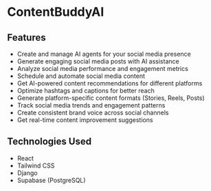 
# ContentBuddyAI

## Features
- Create and manage AI agents for your social media presence
- Generate engaging social media posts with AI assistance
- Analyze social media performance and engagement metrics
- Schedule and automate social media content
- Get AI-powered content recommendations for different platforms
- Optimize hashtags and captions for better reach
- Generate platform-specific content formats (Stories, Reels, Posts)
- Track social media trends and engagement patterns
- Create consistent brand voice across social channels
- Get real-time content improvement suggestions

## Technologies Used

- React
- Tailwind CSS
- Django
- Supabase (PostgreSQL)



